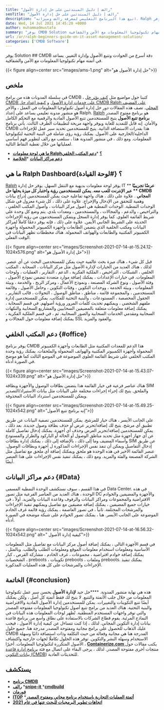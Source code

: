 ```yaml
---
title: "رالف | دليل المبتدئين على حل إدارة الأصول" 
seoTitle: "رالف | دليل المبتدئين على حل إدارة الأصول" 
description: "اتبع هذا البرنامج التعليمي لمعرفة رالف وميزاته. Ralph هو حل مفتوح المصدر لإدارة الأصول يوفر API REST وتتبع الأصول والمزيد." 
date: Wed, 14 Jul 2021 14:45:20 +0000
author: muhammadmustafa
summary: "يوفر CMDB Solution دقة أسرع من الحوادث وتتبع الأصول وإدارة التغيير. يساعد في أتمتة مهام تكنولوجيا المعلومات مع الأمن والشفافية." 
url: /ar/ralph-beginners-guide-on-it-asset-management-solution/
categories: ['CMDB Software']
---
```


يوفر Solution ## CMDB دقة أسرع من الحوادث وتتبع الأصول وإدارة التغيير. يساعد في أتمتة مهام تكنولوجيا المعلومات مع الأمن والشفافية.

{{< figure align=center src="images/ams-1.png" alt="حل إدارة الأصول هو">}}


## **ملخص**
في سلسلة المدونات هذه من برامج CMDB ، كتبنا حول مواضيع مثل [كيف يؤثر حل CMDB على خدمات إدارة الأصول][1] و [كيفية إعداد حل CMDB Ralph على المضيف المحلي][2]. تصف هذه المقالات دور حل إدارة أصول تكنولوجيا المعلومات في العمل ، والآخر هو منشور مدونة تعليمي يساعد على إعداد Ralph. [Ralph][3] هو برنامج مفتوح المصدر **برنامج تتبع الأصول**  يتيح للمستخدمين تتبع الأصول المادية والرقمية مع التحكم الكامل والأمان. إنه قابل للتمديد للغاية ويوفر واجهة مريحة لتطبيقات الطرف الثالث. يأتي برنامج CMDB هذا بقدرات الاستضافة الذاتية. يتيح للمستخدمين تحديد سير عمل للإجراءات الداخلية/الخارجية على الأصول. يمكنك رؤية رؤى شاملة في البنية التحتية لتكنولوجيا المعلومات. ومع ذلك ، في منشور المدونة هذا ، سنلعب مع رالف لتطوير فهم أساسي لعملياتها من خلال تغطية النقاط التالية.
  * **[ما هي لوحة معلومات Ralph؟][4]**
  *[**دعم المكتب الخلفي** ][5]
  * **[دعم مراكز البيانات][6]**
  *[**الخلاصة** ][7]

## ما هي Ralph Dashboard؟   {#لوحة القيادة}
[Ralph][3] يوفر لوحة معلومات بديهية مع التنقل السهل. يوفر حل إدارة IT ** **عرضًا تجريبيًا عبر الإنترنت للعب معه. يمكن للمستخدمين رؤية واختبار كل ميزة يحلها حل **  CMDB المجاني** . علاوة على ذلك ، هناك واجهة تفاعلية حيث يمكن للمستخدمين إدراج بيانات وهمية للتحقق من الإدخال والإخراج. علاوة على ذلك ، كل شيء معزول في شكل الوحدات النمطية. الوحدات النمطية هي أصول مركز البيانات ، وأصول المكتب الخلفي ، والتراخيص ، والدعم ، والمجالات ، والمستخدمين ، ومعدات بلدي. يتم وضع كل وحدة على شريط القائمة العلوي. كما يوفر إدارة السجل ويتمكن المستخدمون من رؤية الإجراءات الحديثة على الشريط الجانبي الأيمن. علاوة على ذلك ، فإنه يوفر دعمًا كاملاً لمراكز البيانات ومكتب الخلفية الذي يتضمن الطابعات وأجهزة الكمبيوتر المحمولة وأجهزة الكمبيوتر المكتبية والطابعات والهواتف المحمولة. هناك مخططات تظهر البيانات في الوقت الفعلي.

{{< figure align=center src="images/Screenshot-2021-07-14-at-15.24.12-1024x576.png" alt="حل إدارة الأصول هو">}}

قبل كل شيء ، هناك ميزة بحث عالمية حيث يمكن للمستخدمين البحث عن أي عنصر. لذلك ، هناك العديد من الخيارات لإدارة الأصول مثل مركز البيانات ، السحابة ، المكتب الخلفي ، الشبكات ، التراخيص ، الملكية الفكرية ، الدعم ، التقارير ، العمليات ، ولوحات المعلومات. في خيارات الإعدادات ، يمكنك إضافة موارد متعددة تتضمن نموذج الأصول ، وفئة الأصول ، ونوع الشركة المصنعة ، ونموذج الأعمال ، ومركز الربح ، والخدمة ، وبيئة المعلومات ، وبيئة الخدمة ، ووحدات التكوين ، وفئات التكوين ، وحامل الأصول ، وقائمة المستخدمين ، والمجموعة قائمة ، مناطق ، مناطق الوصول ، التحولات ، قالب التقارير ، الحقول المخصصة ، المستودعات ، والبنية التحتية للمكاتب. يمكن للمستخدمين إدارة ملفهم الشخصي ، ويمكنهم تحديث كلمات المرور ورؤية أصولهم. في قسم السحابة ، يمكنك إضافة معلومات متعلقة بالمضيفين السحابيين والمشاريع السحابية والنكهات السحابية ومقدمي الخدمات السحابية والصور السحابية. ثم ، في قسم الملكية الفكرية ، يمكنك إضافة معلومات حول المجالات و SSL والعقود والمزيد.

## دعم المكتب الخلفي   {#office}
يوفر برنامج CMDB هذا الدعم للمعدات المكتبية مثل الطابعات وأجهزة الكمبيوتر المحمولة وأجهزة الكمبيوتر المكتبية والهواتف المحمولة والملحقات. يمكنك رؤية وحدة المكتب الخلفي على شريط القائمة العلوي الموضوعة في الموضع الثالث كما هو موضح في الصورة أدناه.

{{< figure align=center src="images/Screenshot-2021-07-14-at-15.43.07-1024x339.png" alt="حل إدارة الأصول هو">}}

هناك عناصر فرعية في خيار القائمة هذا يتضمن بطاقات الوصول والأجهزة وبطاقة SIM والملحق. يتيح لك إجراء إجراءات مختلفة على البيانات مثل بيانات الاستيراد/التصدير ويمكن للمستخدمين استرداد البيانات المحذوفة.

{{< figure align=center src="images/Screenshot-2021-07-14-at-15.49.25-1024x542.png" alt="إنه برنامج تتبع الأصول">}}

على الجانب الأيسر ، هناك خيار للمرشح. يمكن للمستخدمين تصفية البيانات عن طريق تطبيق أي مرشح. يتيح لك إضافة/تحرير عرض أو حذف بطاقة وصول جديدة. بعد ذلك ، يمكن للمستخدمين إضافة/تحرير العرض وحذف أي أجهزة. يمكنك إدخال تفاصيل كاملة عن أي جهاز أجهزة مثل تحديد مناطق الوصول أو الحالة أو الباركود والطراز والمستودع وأسماء المضيف وما إلى ذلك ، بالإضافة إلى ذلك ، يمكنك إدارة بطاقات SIM عن طريق إدخال التفاصيل ويمكن أن تنفذ نفس الإجراءات المذكورة ل أجهزة وبطاقات الوصول. عنصر القائمة الأخير في هذه الوحدة هو ملحق ويمكنك إضافة أي ملحق مع تفاصيل مثل الشركة المصنعة والفئة والمزيد. ومع ذلك ، يمكنك تنفيذ نفس الإجراءات على هذا العنصر أيضًا.

## دعم مراكز البيانات   {#Data}
في هذا القسم ، سوف نستكشف الوحدة النمطية المسمى Data Center. في هذه الوحدة ، هناك العديد من العناصر الفرعية مثل تصور DC والأجهزة والمضيفين والخوادم الافتراضية والمجموعات ومراكز البيانات والرفوف وقاعدة البيانات والمزيد. أولاً ، في خيارات جميع المضيفين ، يمكنك إضافة مضيفين مع تفاصيل ويمكنهم تنفيذ الإجراءات والمرشحات المختلفة. ثانياً ، في تصور العاصمة ، يمكنك رؤية قائمة غرف الخادم الموضوعة على الجانب الأيسر. هنا ، يمكنك تصور الخوادم على شبكة موضحة في الصورة أدناه.

{{< figure align=center src="images/Screenshot-2021-07-14-at-16.56.32-1024x542.png" alt=" كيفية إدارة الأصول">}}

في قسم الأجهزة التالي ، يمكنك إضافة أصول مركز البيانات مع تفاصيل مثل المعلومات الأساسية ومعلومات استخدام معلومات الموقع ومعلومات الطلب والطلب. وبالمثل ، يمكنك إضافة خوادم افتراضية ، مجموعات ، غرف الخادم ، مشاركة القرص ، كبار الشخصيات ، preboots ، تكوينات preboots ، وملفات preboots. يمكنك تنفيذ الإجراءات والمرشحات على كل هذه العمليات المذكورة.

## الخاتمة   {#conclusion}
هذه هي نهاية منشور المدونة. ****حل جيد  **لإدارة الأصول**   يحسن سير عمل تكنولوجيا المعلومات من خلال جلب الأتمتة والتتبع. لا يتيح لك فقط أتمتة كل أصل ، ولكن يمكنك أيضًا تتبع التكوينات والتغييرات. يمكن للمستخدمين إدارة الأصول المادية والافتراضية والبنية التحتية. هناك العديد من برامج تتبع أصول تكنولوجيا المعلومات مفتوحة المصدر والتي توفر واجهات المستخدم المنطقية. تُظهر لوحات المعلومات هذه البيانات في النماذج المرئية. يقوم قطاع الشركات بالاستفادة على نطاق واسع من برنامج قاعدة بيانات إدارة التكوين المجاني. لذلك ، إذا كنت تتساءل عن كيفية إدارة الأصول ، فيجب عليك الذهاب للحصول على برامج مجانية ومفتوحة المصدر مدرجة هنا. جميع حلول CMDB المدرجة هنا هي مجانية وفعالة من حيث التكلفة وذات استضافة ذاتيًا وسهلة الاستخدام وسهلة النشر والتكوين. توفر هذه الحلول تكاملًا لجهات خارجية واكتشاف الأصول المتكررة لتكنولوجيا المعلومات.
أخيرًا ، [**Containerize.com** ][8] يكتب مقالات حول منتجات أخرى مفتوحة المصدر. لذلك ، يرجى البقاء على اتصال مع فئة [برنامج إدارة قاعدة بيانات التكوين (CMDB][9]) للتحديثات العادية.

## يستكشف
  * **[برنامج CMDB][9]**
  * **[رالف][3]**
  *[**snipe-it** ][10]
  *[**cmdbuild** ][11]
  * **[فورمان][12]**
  * **[ITOP][13]**
  *[**أتمتة العمليات التجارية باستخدام برنامج مجاني ومفتوح المصدر** ][14]
  * **[اتجاهات تطوير البرمجيات للبحث عنها في عام 2021][15]**

  
[1]: https://blog.containerize.com/cmdb-software/how-cmdb-solution-influences-it-asset-management-services/
[2]: https://blog.containerize.com/cmdb-software/how-to-set-up-cmdb-solution-ralph-on-localhost/
[3]: https://products.containerize.com/cmdb-software/ralph/
[4]: #dashboard
[5]: #office
[6]: #data
[7]: #Conclusion
[8]: https://www.containerize.com/
[9]: https://products.containerize.com/cmdb-software/
[10]: https://products.containerize.com/cmdb-software/snipe-it/
[11]: https://products.containerize.com/cmdb-software/cmdbuild/
[12]: https://products.containerize.com/cmdb-software/foreman/
[13]: https://products.containerize.com/cmdb-software/itop/
[14]: https://blog.containerize.com/blogging/automate-business-operations-using-open-source-software/
[15]: https://blog.containerize.com/blockchain-platforms/software-development-trends-to-look-out-for-in-2021/
